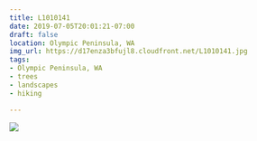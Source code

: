 ```yaml
---
title: L1010141
date: 2019-07-05T20:01:21-07:00
draft: false
location: Olympic Peninsula, WA
img_url: https://d17enza3bfujl8.cloudfront.net/L1010141.jpg
tags:
- Olympic Peninsula, WA
- trees
- landscapes
- hiking

---
```


![](https://d17enza3bfujl8.cloudfront.net/L1010141.jpg)

